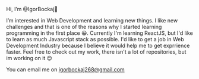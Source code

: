 Hi, I’m @IgorBockaj👋 
   
   I’m interested in Web Development and learning new things. I like new challenges and that is one of the reasons why I started learning programming in the first place 😀. 
   Currently I'm learning ReactJS, but I'd like to learn as much Javascript stack as possible. I'd like to get a job in Web Development Industry because I believe it would help
   me to get exprrience faster. 
   Feel free to check out my work, there isn't a lot of repositories, but im working on it 😉
   
   You can email me on igorbockaj268@gmail.com

<!---
IgorBockaj/IgorBockaj is a ✨ special ✨ repository because its `README.md` (this file) appears on your GitHub profile.
You can click the Preview link to take a look at your changes.
--->
